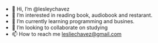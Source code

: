 - 👋 Hi, I’m @lesleychavez
- 👀 I’m interested in reading book, audiobook and restarant.
- 🌱 I’m currently learning programming and busines.
- 💞️ I’m looking to collaborate on studying
- 📫 How to reach me lesliechavez@gmail.com

<!---
lesleychavez/lesleychavez is a ✨ special ✨ repository because its `README.md` (this file) appears on your GitHub profile.
You can click the Preview link to take a look at your changes.
--->
